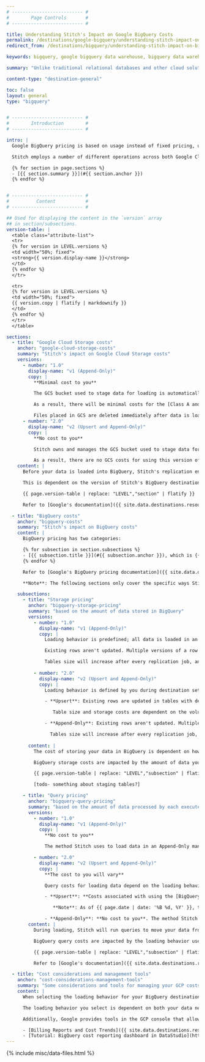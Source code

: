 ```yaml
---
# -------------------------- #
#        Page Controls       #
# -------------------------- #

title: Understanding Stitch's Impact on Google BigQuery Costs
permalink: /destinations/google-bigquery/understanding-stitch-impact-on-bigquery-costs
redirect_from: /destinations/bigquery/understanding-stitch-impact-on-bigquery-costs

keywords: bigquery, google bigquery data warehouse, bigquery data warehouse, bigquery etl, etl to bigquery

summary: "Unlike traditional relational databases and other cloud solutions, Google BigQuery pricing isn't fixed-rate: it's based on usage. The goal of this article is to help you better understand how your data warehousing costs will be impacted by using Stitch's BigQuery destination so you can make an informed decision."

content-type: "destination-general"

toc: false
layout: general
type: "bigquery"


# -------------------------- #
#        Introduction        #
# -------------------------- #

intro: |
  Google BigQuery pricing is based on usage instead of fixed pricing, unlike traditional relational databases and other cloud solutions. Because of this, it can be difficult to estimate the cost of using a BigQuery destination with Stitch.

  Stitch employs a number of different operations across both Google Cloud Storage (GCS) and BigQuery as part of the replication process, which can impact your costs in several areas of Google Cloud Platform (GCP). In this article, we'll cover:

  {% for section in page.sections %}
  - [{{ section.summary }}](#{{ section.anchor }})
  {% endfor %}


# -------------------------- #
#          Content           #
# -------------------------- #

## Used for displaying the content in the `version` array
## in section/subsections.
version-table: |
  <table class="attribute-list">
  <tr>
  {% for version in LEVEL.versions %}
  <td width="50%; fixed">
  <strong>{{ version.display-name }}</strong>
  </td>
  {% endfor %}
  </tr>

  <tr>
  {% for version in LEVEL.versions %}
  <td width="50%; fixed">
  {{ version.copy | flatify | markdownify }}
  </td>
  {% endfor %}
  </tr>
  </table>

sections:
  - title: "Google Cloud Storage costs"
    anchor: "google-cloud-storage-costs"
    summary: "Stitch's impact on Google Cloud Storage costs"
    versions:
      - number: "1.0"
        display-name: "v1 (Append-Only)"
        copy: |
          **Minimal cost to you**

          The GCS bucket used to stage data for loading is automatically created by Stitch, but owned by you.

          As a result, there will be minimal costs for the [Class A and B API calls](https://cloud.google.com/storage/pricing){:target="new"} Stitch makes during the replication process.

          Files placed in GCS are deleted immediately after data is loaded into BigQuery, so storage costs for the GCS bucket should be minimal.
      - number: "2.0"
        display-name: "v2 (Upsert and Append-Only)"
        copy: |
          **No cost to you**

          Stitch owns and manages the GCS bucket used to stage data for loading to BigQuery.

          As a result, there are no GCS costs for using this version of Stitch's BigQuery destination.
    content: |
      Before your data is loaded into BigQuery, Stitch's replication engine will replicate, process, and prepare data from your various integrations and temporarily move it into a Google Cloud Storage (GCS) bucket. There isn't a cost for moving data into a GCS bucket, but there may be operational costs for handling data placed there.

      This is dependent on the version of Stitch's BigQuery destination you're using:

      {{ page.version-table | replace: "LEVEL","section" | flatify }}

      Refer to [Google's documentation]({{ site.data.destinations.resource-links[destination.type]storage-pricing }}){:target="new"} for more info on Google's Cloud Storage pricing model.

  - title: "BigQuery costs"
    anchor: "bigquery-costs"
    summary: "Stitch's impact on BigQuery costs"
    content: |
      BigQuery pricing has two categories:

      {% for subsection in section.subsections %}
      - [{{ subsection.title }}](#{{ subsection.anchor }}), which is {{ subsection.summary }}
      {% endfor %}

      Refer to [Google's BigQuery pricing documentation]({{ site.data.destinations.resource-links[destination.type]pricing }}){:target="new"} for more info.

      **Note**: The following sections only cover the specific ways Stitch can impact BigQuery costs.

    subsections:
      - title: "Storage pricing"
        anchor: "bigquery-storage-pricing"
        summary: "based on the amount of data stored in BigQuery"
        versions:
          - number: "1.0"
            display-name: "v1 (Append-Only)"
            copy: |
              Loading behavior is predefined; all data is loaded in an Append-Only manner. 

              Existing rows aren't updated. Multiple versions of a row can exist in a table, creating a log of how a row changed over time.

              Tables size will increase after every replication job, and increase storage costs as a result.
              
          - number: "2.0"
            display-name: "v2 (Upsert and Append-Only)"
            copy: |
              Loading behavior is defined by you during destination setup:

              - **Upsert**: Existing rows are updated in tables with defined Primary Keys. A single version of a row will exist in the table.

                 Table size and storage costs are dependent on the volume of new records added in the source.

              - **Append-Only**: Existing rows aren't updated. Multiple versions of a row can exist in a table, creating a log of how a row changed over time.

                Tables size will increase after every replication job, and increase storage costs as a result.
              
        content: |
          The cost of storing your data in BigQuery is dependent on how much data is replicated into the destination.

          BigQuery storage costs are impacted by the amount of data you replicated and the loading behavior used by the destination.

          {{ page.version-table | replace: "LEVEL","subsection" | flatify }}

          [todo- something about staging tables?]

      - title: "Query pricing"
        anchor: "bigquery-query-pricing"
        summary: "based on the amount of data processed by each executed query"
        versions:
          - number: "1.0"
            display-name: "v1 (Append-Only)"
            copy: |
              **No cost to you**

              The method Stitch uses to load data in an Append-Only manner is considered free under BigQuery's pricing model.

          - number: "2.0"
            display-name: "v2 (Upsert and Append-Only)"
            copy: |
              **The cost to you will vary**

              Query costs for loading data depend on the loading behavior you select during destination setup:

              - **Upsert**: **Costs associated with using the [BigQuery Data Manipulation Language (DML) function]({{ site.data.destinations.resource-links.bigquery.dml }}){:target="new"}**. Google charges for queries based on the number of bytes processed, or bytes read. Additionally, Google imposes [a minimum processing requirement]({{ site.data.destinations.resource-links.bigquery.on-demand-pricing }}){:target="new"} of 10MB per table referenced by the query, and with a minimum 10MB data processed per query.

                 **Note**: As of {{ page.date | date: '%B %d, %Y' }}, this information is correct. Refer to [Google's pricing documentation]({{ site.data.destinations.resource-links.bigquery.dml-pricing }}){:target="new"} for the most up-to-date information, and [let us know]({{ site.github_issues }}){:target="new"} if something is outdated.

              - **Append-Only**: **No cost to you**. The method Stitch uses to load data in an Append-Only manner is considered free under BigQuery's pricing model.
        content: |
          During loading, Stitch will run queries to move your data from the GCS bucket to BigQuery.

          BigQuery query costs are impacted by the loading behavior used by the destination.

          {{ page.version-table | replace: "LEVEL","subsection" | flatify }}

          Refer to [Google's documentation]({{ site.data.destinations.resource-links.bigquery.on-demand-pricing }}){:target="new"}  for more info on BigQuery query pricing.

  - title: "Cost considerations and management tools"
    anchor: "cost-considerations-management-tools"
    summary: "Some considerations and tools for managing your GCP costs"
    content: |
      When selecting the loading behavior for your BigQuery destination, we recommend keeping your BigQuery budget in mind. Understanding how Stitch can impact your costs will allow you to make an informed decision.

      The loading behavior you select is dependent on both your data needs and BigQuery budget. While we can't recommend one behavior type over another, we do recommend using **Append-Only** loading if BigQuery costs will be a concern. This recommendation is based on how [Google bills for the queries Stitch uses to load using **Upsert**](#bigquery-query-pricing).

      Additionally, Google provides tools in the GCP console that allow you to monitor and manage your costs:

      - [Billing Reports and Cost Trends]({{ site.data.destinations.resource-links.bigquery.billing-reports }}){:target="new"}
      - [Tutorial: BigQuery cost reporting dashboard in DataStudio](https://cloud.google.com/blog/products/data-analytics/taking-a-practical-approach-to-bigquery-cost-monitoring){:target="new"}
---
```

{% include misc/data-files.html %}